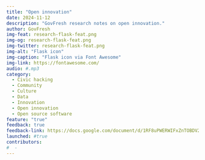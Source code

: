 ```yaml
---
title: "Open innovation"
date: 2024-11-12
description: "GovFresh research notes on open innovation."
author: GovFresh
img-feat: research-flask-feat.png
img-og: research-flask-feat.png
img-twitter: research-flask-feat.png
img-alt: "Flask icon"
img-caption: "Flask icon via Font Awesome"
img-link: https://fontawesome.com/
audio: #.mp3
category:
  - Civic hacking
  - Community
  - Culture
  - Data
  - Innovation
  - Open innovation
  - Open source software
feature: "true"
feedback: true
feedback-link: https://docs.google.com/document/d/1RF8uPWERWIFxZnTOBDV2nJ4U_zdmqcmiruJdrz4CC98/edit?usp=sharing
launched: #true
contributors:
#  - 
---
```

